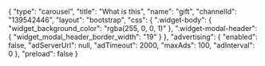 {
    "type": "carousel",
    "title": "What is this",
    "name": "gift",
    "channelId": "139542446",
    "layout": "bootstrap",
    "css": {
        ".widget-body": {
            "widget_background_color": "rgba(255, 0, 0, 1)"
        },
        ".widget-modal-header": {
            "widget_modal_header_border_width": "19"
        }
    },
    "advertising": {
        "enabled": false,
        "adServerUrl": null,
        "adTimeout": 2000,
        "maxAds": 100,
        "adInterval": 0
    },
    "preload": false
}